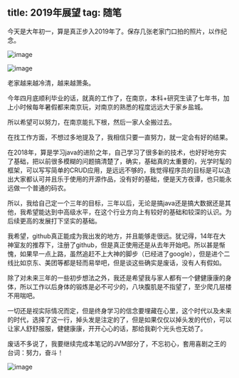 title: 2019年展望
tag: 随笔
---
今天是大年初一，算是真正步入2019年了。保存几张老家门口拍的照片，以作纪念。

<!-- more -->

![image](http://bloghello.oursnail.cn/suibi1-2.jpg)


![image](http://bloghello.oursnail.cn/suibi1-3.jpg)

老家越来越冷清，越来越萧条。

今年四月底顺利毕业的话，就真的工作了，在南京，本科+研究生读了七年书，加上小时候每年暑假都来南京玩，对南京的熟悉的程度远远大于家乡盐城。

所以希望可以努力，在南京能扎下根，然后一家人全搬过去。

在找工作方面，不想过多地提及了，我相信只要一直努力，就一定会有好的结果。

在2018年，算是学习java的进阶之年，自己学习了很多新的技术，也好好地夯实了基础，把以前很多模糊的问题搞清楚了，确实，基础真的太重要的，光学时髦的框架，可以写写简单的CRUD应用，是远远不够的，我觉得程序员的目标是可以造出大家都认可并且乐于使用的开源作品，没有好的基础，便是天方夜谭，也只能永远做一个普通的码农。

所以，我给自己定一个三年的目标，三年以后，无论是搞java还是搞大数据还是其他，我希望能达到中高级水平，在这个行业方向上有较好的基础和较深的认识。为后续更高的发展打下坚实的基础。


我希望，github真正能成为我出发的地方，并且能够走很远。犹记得，14年在大神室友的推荐下，注册了github，但是真正使用还是从去年开始吧。所以甚是惭愧，如果早一点上路，虽然追赶不上大神的脚步（已经进了google），但是进个二线比如京东、美团等都是轻而易举吧，但是谈这些确实是废话，没有人有假如。

除了对未来三年的一些初步想法之外，我还是希望我与家人都有一个健健康康的身体，所以工作以后身体的锻炼是必不可少的，八块腹肌是不指望了，至少爬几层楼不用喘吧。

一切还是视实际情况而定，但是终身学习的信念要埋藏在心里，这个时代以及未来的时代，选择了这一行，掉头发是注定的了，但是如果仅仅以掉头发的代价，可以让家人舒舒服服，健健康康，开开心心的话，那给我剃个光头也无妨了。


废话不多说了，我要继续完成本笔记的JVM部分了，不忘初心，套用喜剧之王的台词：努力，奋斗！

![image](http://bloghello.oursnail.cn/suibi1-4.jpg)